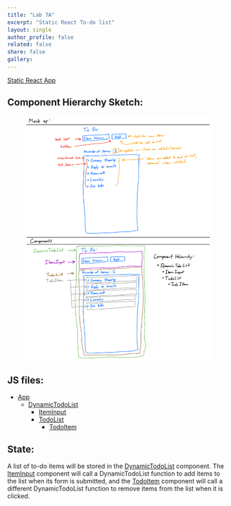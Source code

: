 ```yaml
---
title: "Lab 7A"
excerpt: "Static React To-do list"
layout: single
author_profile: false
related: false
share: false
gallery:
---
```


[Static React App](https://creative.colorado.edu/~myco6347/fwd/Labs/Lab7/Lab7A/)

## Component Hierarchy Sketch:

<figure class="align-center">
	<a href="/assets/images/atls5630/lab7asketch.png"><img src="/assets/images/atls5630/lab7asketch.png"></a>
</figure>

## JS files:
- [App](/assets/text/atls5630/JStxt/lab7a/App.txt)
	- [DynamicTodoList](/assets/text/atls5630/JStxt/lab7a/DynamicTodoList.txt)
		- [ItemInput](/assets/text/atls5630/JStxt/lab7a/ItemInput.txt)
		- [TodoList](/assets/text/atls5630/JStxt/lab7a/TodoList.txt)
			- [TodoItem](/assets/text/atls5630/JStxt/lab7a/TodoItem.txt)

## State:
A list of to-do items will be stored in the [DynamicTodoList](/assets/text/atls5630/JStxt/lab7a/DynamicTodoList.txt) component. The [ItemInput](/assets/text/atls5630/JStxt/lab7a/ItemInput.txt) component will call a DynamicTodoList function to add items to the list when its form is submitted, and the [TodoItem](/assets/text/atls5630/JStxt/lab7a/TodoItem.txt) component will call a different DynamicTodoList function to remove items from the list when it is clicked.
